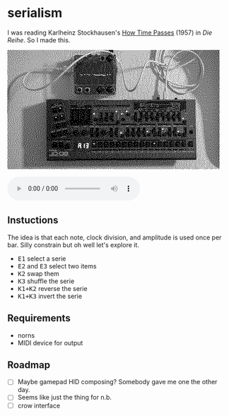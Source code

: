 # serialism

I was reading Karlheinz Stockhausen's [How Time Passes](https://sites.evergreen.edu/thewordintheear-fall/wp-content/uploads/sites/316/2014/09/HowTimePasses.pdf) (1957) in *Die Reihe*. So I made this.

![](a-serialism.gif)

![](a-serialism.mp3)

## Instuctions

The idea is that each note, clock division, and amplitude is used once per bar. Silly constrain but oh well let's explore it.

- <kbd>E1</kbd> select a serie
- <kbd>E2</kbd> and <kbd>E3</kbd> select two items
- <kbd>K2</kbd> swap them
- <kbd>K3</kbd> shuffle the serie
- <kbd>K1+K2</kbd> reverse the serie
- <kbd>K1+K3</kbd> invert the serie

## Requirements

- norns
- MIDI device for output

## Roadmap

- [ ] Maybe gamepad HID composing? Somebody gave me one the other day.
- [ ] Seems like just the thing for n.b.
- [ ] crow interface

